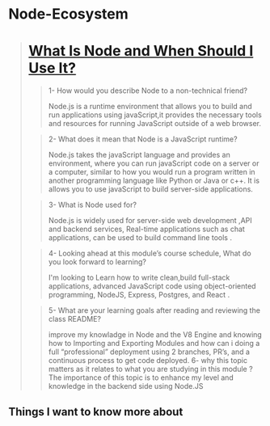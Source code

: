 # Node-Ecosystem
> # [ What Is Node and When Should I Use It?](https://www.sitepoint.com/an-introduction-to-node-js/)
>> 1- How would you describe Node to a non-technical friend?
>>
>>  Node.js is a runtime environment that allows you to build and run applications using javaScript,it provides the necessary tools and resources for running JavaScript outside of a web browser.
>
>> 2- What does it mean that Node is a JavaScript runtime?
>>
>> Node.js takes the javaScript language and provides an environment, where you can run javaScript code on a server or a computer, similar to how you would run a program written in another programming language like Python or Java or c++. It is allows you to use javaScript to build server-side applications.
>
>> 3- What is Node used for?
>> 
>> Node.js is widely used for server-side web development ,API and backend services, Real-time applications such as chat applications, can be used to build command line tools .
>
>> 4- Looking ahead at this module’s course schedule, What do you look forward to learning?
>> 
>> I'm looking to Learn how to write clean,build full-stack applications, advanced JavaScript code using object-oriented programming, NodeJS, Express, Postgres, and React .
>
>> 5- What are your learning goals after reading and reviewing the class README?
>> 
>> improve my knowladge in Node and the V8 Engine and knowing how to Importing and Exporting Modules and how can i doing a full “professional” deployment using 2 branches, PR’s, and a continuous process to get code deployed.
>> 6- why this topic matters as it relates to what you are studying in this module ?
>> The importance of this topic is to enhance my level and knowledge in the backend side using Node.JS


## Things I want to know more about
